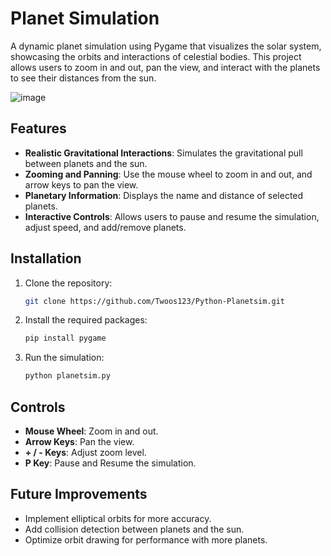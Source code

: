 # Planet Simulation

A dynamic planet simulation using Pygame that visualizes the solar system, showcasing the orbits and interactions of celestial bodies. This project allows users to zoom in and out, pan the view, and interact with the planets to see their distances from the sun.

![image](https://github.com/user-attachments/assets/591d6ef5-218d-4143-accc-3e58025403c6)

## Features

- **Realistic Gravitational Interactions**: Simulates the gravitational pull between planets and the sun.
- **Zooming and Panning**: Use the mouse wheel to zoom in and out, and arrow keys to pan the view.
- **Planetary Information**: Displays the name and distance of selected planets.
- **Interactive Controls**: Allows users to pause and resume the simulation, adjust speed, and add/remove planets.

## Installation

1. Clone the repository:
   ```bash
   git clone https://github.com/Twoos123/Python-Planetsim.git
   ```

2. Install the required packages:
   ```bash
   pip install pygame
   ```
3. Run the simulation:
   ```bash
   python planetsim.py
   ```

## Controls

- **Mouse Wheel**: Zoom in and out.
- **Arrow Keys**: Pan the view.
- **+ / - Keys**: Adjust zoom level.
- **P Key**: Pause and Resume the simulation.

## Future Improvements

- Implement elliptical orbits for more accuracy.
- Add collision detection between planets and the sun.
- Optimize orbit drawing for performance with more planets.
